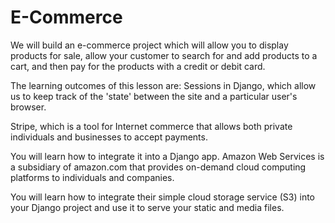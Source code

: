 # E-Commerce

We will build an e-commerce project which will allow you to display products for sale, allow your customer to search for and add products to a cart, and then pay for the products with a credit or debit card.

The learning outcomes of this lesson are: Sessions in Django, which allow us to keep track of the 'state' between the site and a particular user's browser.

Stripe, which is a tool for Internet commerce that allows both private individuals and businesses to accept payments.

You will learn how to integrate it into a Django app.
Amazon Web Services is a subsidiary of amazon.com that provides on-demand cloud computing platforms to individuals and companies.

You will learn how to integrate their simple cloud storage service (S3) into your Django project and use it to serve your static and media files.